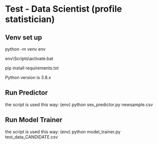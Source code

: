 # Test - Data Scientist (profile statistician)

## Venv set up

python -m venv env

env\Scripts\activate.bat

pip install requirements.txt

Python version is 3.8.x

## Run Predictor

the script is used this way:
        (env) python sex_predictor.py newsample.csv

## Run Model Trainer

the script is used this way:
        (env) python model_trainer.py test_data_CANDIDATE.csv
